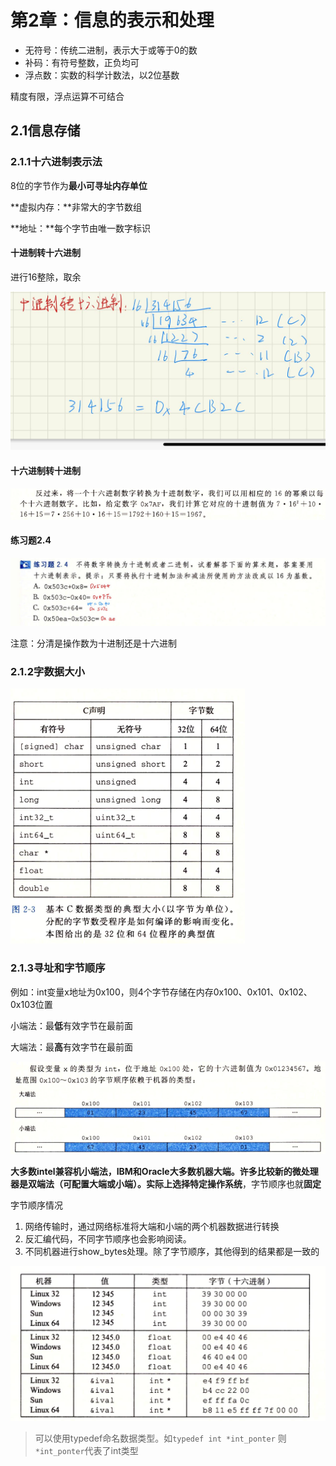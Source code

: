 # 第2章：信息的表示和处理

* 无符号：传统二进制，表示大于或等于0的数
* 补码：有符号整数，正负均可
* 浮点数：实数的科学计数法，以2位基数

精度有限，浮点运算不可结合

## 2.1信息存储

### 2.1.1十六进制表示法

8位的字节作为**最小可寻址内存单位**

**虚拟内存：**非常大的字节数组

**地址：**每个字节由唯一数字标识

#### 十进制转十六进制

进行16整除，取余

![image-20211228220247512](第2章：信息的表示和处理.assets/image-20211228220247512.png)

#### 十六进制转十进制

![image-20211228220347128](第2章：信息的表示和处理.assets/image-20211228220347128.png)

#### 练习题2.4

![image-20211228221757826](第2章：信息的表示和处理.assets/image-20211228221757826.png)

注意：分清是操作数为十进制还是十六进制

### 2.1.2字数据大小

![image-20211228222818795](第2章：信息的表示和处理.assets/image-20211228222818795.png)

### 2.1.3寻址和字节顺序

例如：int变量x地址为0x100，则4个字节存储在内存0x100、0x101、0x102、0x103位置

小端法：最**低**有效字节在最前面

大端法：最**高**有效字节在最前面

![image-20211228223409984](第2章：信息的表示和处理.assets/image-20211228223409984.png)

**大多数intel兼容机小端法，IBM和Oracle大多数机器大端。**许多比较新的微处理器是双端法（可配置大端或小端）。实际上选择**特定操作系统**，字节顺序也就**固定**

字节顺序情况

1. 网络传输时，通过网络标准将大端和小端的两个机器数据进行转换
2. 反汇编代码，不同字节顺序也会影响阅读。
3. 不同机器进行show_bytes处理。除了字节顺序，其他得到的结果都是一致的

![image-20211228224645191](第2章：信息的表示和处理.assets/image-20211228224645191.png)

> 可以使用typedef命名数据类型。如`typedef int *int_ponter`  则`*int_ponter`代表了int类型

